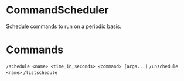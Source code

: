# CommandScheduler
Schedule commands to run on a periodic basis.

# Commands

`/schedule <name> <time_in_seconds> <command> [args...]`
`/unschedule <name>`
`/listschedule`
